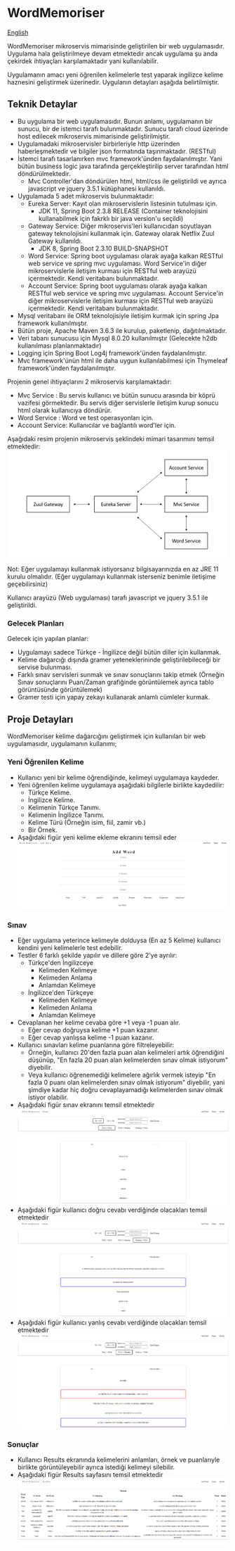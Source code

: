 # WordMemoriser

[English](https://github.com/ksavas/WordMemoriser/blob/master/README.md)

WordMemoriser mikroservis mimarisinde geliştirilen bir web uygulamasıdır. Uygulama hala geliştirilmeye devam etmektedir ancak uygulama şu anda çekirdek ihtiyaçları karşılamaktadır yani kullanılabilir.

Uygulamanın amacı yeni öğrenilen kelimelerle test yaparak ingilizce kelime haznesini geliştirmek üzerinedir. Uygulanın detayları aşağıda belirtilmiştir.

## Teknik Detaylar
- Bu uygulama bir web uygulamasıdır. Bunun anlamı, uygulamanın bir sunucu, bir de istemci tarafı bulunmaktadır. Sunucu tarafı cloud üzerinde host edilecek mikroservis           mimarisinde geliştirilmiştir.
- Uygulamadaki mikroservisler birbirleriyle http üzerinden haberleşmektedir ve bilgiler json formatında taşınmaktadır. (RESTful)
- İstemci tarafı tasarlanırken mvc framework'ünden faydalanılmıştır. Yani bütün business logic java tarafında gerçekleştirilip server tarafından html döndürülmektedir.
  - Mvc Controller'dan döndürülen html, html/css ile geliştirildi ve ayrıca javascript ve jquery 3.5.1 kütüphanesi kullanıldı.
- Uygulamada 5 adet mikroservis bulunmaktadır:
  - Eureka Server: Kayıt olan mikroservislerin listesinin tutulması için.
    - JDK 11, Spring Boot 2.3.8 RELEASE (Container teknolojisini kullanabilmek için fakrklı bir java version'u seçildi)
  - Gateway Service: Diğer mikroservis'leri kullanıcıdan soyutlayan gateway teknolojisini kullanmak için. Gateway olarak Netflix Zuul Gateway kullanıldı.
    - JDK 8, Spring Boot 2.3.10 BUILD-SNAPSHOT
  - Word Service: Spring boot uygulaması olarak ayağa kalkan RESTful web service ve spring mvc uygulaması. Word Service'in diğer mikroservislerle iletişim kurması için RESTful web arayüzü içermektedir. Kendi veritabanı bulunmaktadır.
  - Account Service: Spring boot uygulaması olarak ayağa kalkan RESTful web service ve spring mvc uygulaması. Account Service'in diğer mikroservislerle iletişim kurması için RESTful web arayüzü içermektedir. Kendi veritabanı bulunmaktadır.
- Mysql veritabanı ile ORM teknolojisiyle iletişim kurmak için spring Jpa framework kullanılmıştır.
- Bütün proje, Apache Maven 3.6.3 ile kurulup, paketlenip, dağıtılmaktadır.
- Veri tabanı sunucusu için Mysql 8.0.20 kullanılmıştır (Gelecekte h2db kullanılması planlanmaktadır)
- Logging için Spring Boot Log4j framework'ünden faydalanılmıştır.
- Mvc framework'ünün html ile daha uygun kullanılabilmesi için Thymeleaf framework'ünden faydalanılmıştır.

Projenin genel ihtiyaçlarını 2 mikroservis karşılamaktadır:
- Mvc Service    : Bu servis kullanıcı ve bütün sunucu arasında bir köprü vazifesi görmektedir. Bu servis diğer servislerle iletişim kurup sonucu html olarak kullanıcıya döndürür.
- Word Service   : Word ve test operasyonları için.
- Account Service: Kullanıcılar ve bağlantılı word'ler için.

Aşağıdaki resim projenin mikroservis şeklindeki mimari tasarımını temsil etmektedir:
<img src="https://github.com/ksavas/WordMemoriser/blob/develop/SS/Word%20Memories%20Architecture.png"><br>

Not: Eğer uygulamayı kullanmak istiyorsanız bilgisayarınızda en az JRE 11 kurulu olmalıdır. (Eğer uygulamayı kullanmak isterseniz benimle iletişime geçebilirsiniz)

Kullanıcı arayüzü (Web uygulaması) tarafı javascript ve jquery 3.5.1 ile geliştirildi.

### Gelecek Planları
Gelecek için yapılan planlar:
- Uygulamayı sadece Türkçe - İngilizce değil bütün diller için kullanmak.
- Kelime dağarcığı dışında gramer yeteneklerininde geliştirilebileceği bir servise bulunması.
- Farklı sınav servisleri sunmak ve sınav sonuçlarını takip etmek (Örneğin Sınav sonuçlarını Puan/Zaman grafiğinde görüntülemek ayrıca tablo görüntüsünde görüntülemek)
- Gramer testi için yapay zekayı kullanarak anlamlı cümleler kurmak.

## Proje Detayları
WordMemoriser kelime dağarcığını geliştirmek için kullanılan bir web uygulamasıdır, uygulamanın kullanımı;

### Yeni Öğrenilen Kelime
- Kullanıcı yeni bir kelime öğrendiğinde, kelimeyi uygulamaya kaydeder.
- Yeni öğrenilen kelime uygulamaya aşağıdaki bilgilerle birlikte kaydedilir:
  - Türkçe Kelime.
  - İngilizce Kelime.
  - Kelimenin Türkçe Tanımı.
  - Kelimenin İngilizce Tanımı.
  - Kelime Türü (Örneğin isim, fiil, zamir vb.)
  - Bir Örnek.
- Aşağıdaki figür yeni kelime ekleme ekranını temsil eder
<img src="https://github.com/ksavas/WordMemoriser/blob/master/SS/AddWord.png"><br>


### Sınav
- Eğer uygulama yeterince kelimeyle dolduysa (En az 5 Kelime) kullanıcı kendini yeni kelimelerle test edebilir.
- Testler 6 farklı şekilde yapılır ve dillere göre 2'ye ayrılır:
  - Türkçe'den İngilizceye
    - Kelimeden Kelimeye
    - Kelimeden Anlama
    - Anlamdan Kelimeye
  - İngilizce'den Türkçeye
    - Kelimeden Kelimeye
    - Kelimeden Anlama
    - Anlamdan Kelimeye
- Cevaplanan her kelime cevaba göre +1 veya -1 puan alır.
  - Eğer cevap doğruysa kelime +1 puan kazanır.
  - Eğer cevap yanlışsa kelime -1 puan kazanır.
- Kullanıcı sınavları kelime puanlarına göre filtreleyebilir:
  - Örneğin, kullanıcı 20'den fazla puan alan kelimeleri artık öğrendiğini düşünüp, "En fazla 20 puan alan kelimelerden sınav olmak istiyorum" diyebilir.
  - Veya kullanıcı öğrenemediği kelimelere ağırlık vermek isteyip "En fazla 0 puanı olan kelimelerden sınav olmak istiyorum" diyebilir, yani şimdiye kadar hiç doğru cevaplayamadığı kelimelerden sınav olmak istiyor olabilir.
- Aşağıdaki figür sınav ekranını temsil etmektedir
<img src="https://github.com/ksavas/WordMemoriser/blob/master/SS/Exam.png"><br>
- Aşağıdaki figür kullanıcı doğru cevabı verdiğinde olacakları temsil etmektedir
<img src="https://github.com/ksavas/WordMemoriser/blob/master/SS/ExamTrueAnswer.png"><br>
- Aşağıdaki figür kullanıcı yanlış cevabı verdiğinde olacakları temsil etmektedir
<img src="https://github.com/ksavas/WordMemoriser/blob/master/SS/ExamFalseAnswer.png"><br>

### Sonuçlar
- Kullanıcı Results ekranında kelimelerini anlamları, örnek ve puanlarıyle birlikte görüntüleyebilir ayrıca istediği kelimeyi silebilir.
- Aşağıdaki figür Results sayfasını temsil etmektedir
<img src="https://github.com/ksavas/WordMemoriser/blob/master/SS/Results.png"><br>

